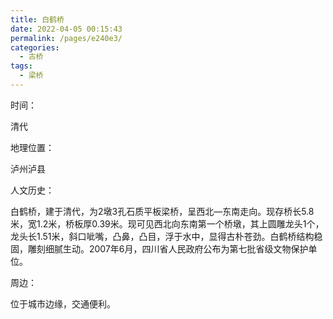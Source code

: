 ```yaml
---
title: 白鹤桥
date: 2022-04-05 00:15:43
permalink: /pages/e240e3/
categories:
  - 古桥
tags:
  - 梁桥 
---
```

时间：

清代

地理位置：

泸州泸县

人文历史：

白鹤桥，建于清代，为2墩3孔石质平板梁桥，呈西北—东南走向。现存桥长5.8米，宽1.2米，桥板厚0.39米。现可见西北向东南第一个桥墩，其上圆雕龙头1个，龙头长1.51米，斜口呲嘴，凸鼻，凸目，浮于水中，显得古朴苍劲。白鹤桥结构稳固，雕刻细腻生动。2007年6月，四川省人民政府公布为第七批省级文物保护单位。

周边：

位于城市边缘，交通便利。
